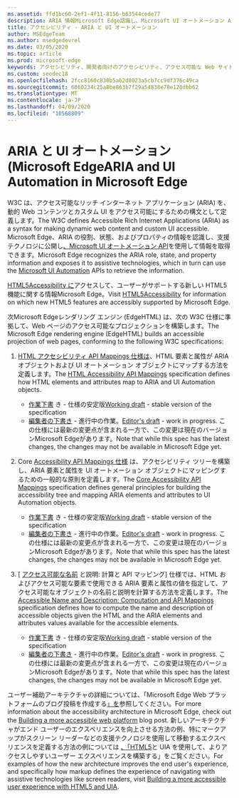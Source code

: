 ```yaml
---
ms.assetid: ffd1bc60-2ef1-4f11-8156-b63544cede77
description: ARIA 情報Microsoft Edge認識し、Microsoft UI オートメーション API を使用できる支援テクノロジに公開する方法について説明します。
title: アクセシビリティ - ARIA と UI オートメーション
author: MSEdgeTeam
ms.author: msedgedevrel
ms.date: 03/05/2020
ms.topic: article
ms.prod: microsoft-edge
keywords: アクセシビリティ、開発者向けのアクセシビリティ、アクセス可能な Web サイト、エッジ、Web 開発、ARIA、開発者、UIA、UI オートメーション
ms.custom: seodec18
ms.openlocfilehash: 2fcc8160c830b5a62d8023a5cb7cc9df376c49ca
ms.sourcegitcommit: 6860234c25a8be863b7f29a54838e78e120dbb62
ms.translationtype: MT
ms.contentlocale: ja-JP
ms.lasthandoff: 04/09/2020
ms.locfileid: "10568809"
---
```

# <span data-ttu-id="9b3fd-104">ARIA と UI オートメーション (Microsoft Edge</span><span class="sxs-lookup"><span data-stu-id="9b3fd-104">ARIA and UI Automation in Microsoft Edge</span></span>

<span data-ttu-id="9b3fd-105">W3C は、アクセス可能なリッチ インターネット アプリケーション (ARIA) を、動的 Web コンテンツとカスタム UI をアクセス可能にするための構文として定義します。</span><span class="sxs-lookup"><span data-stu-id="9b3fd-105">The W3C defines Accessible Rich Internet Applications (ARIA) as a syntax for making dynamic web content and custom UI accessible.</span></span> <span data-ttu-id="9b3fd-106">Microsoft Edge、ARIA の役割、状態、およびプロパティの情報を認識し、支援テクノロジに公開し[、Microsoft UI オートメーション API](https://blogs.msdn.microsoft.com/winuiautomation/)を使用して情報を取得できます。</span><span class="sxs-lookup"><span data-stu-id="9b3fd-106">Microsoft Edge recognizes the ARIA role, state, and property information and exposes it to assistive technologies, which in turn can use the [Microsoft UI Automation](https://blogs.msdn.microsoft.com/winuiautomation/) APIs to retrieve the information.</span></span>

<span data-ttu-id="9b3fd-107">[HTML5Accessibility に](https://html5accessibility.com)アクセスして、ユーザーがサポートする新しい HTML5 機能に関する情報Microsoft Edge。</span><span class="sxs-lookup"><span data-stu-id="9b3fd-107">Visit [HTML5Accessibility](https://html5accessibility.com) for information on which new HTML5 features are accessibly supported by Microsoft Edge.</span></span>

<span data-ttu-id="9b3fd-108">次Microsoft Edgeレンダリング エンジン (EdgeHTML) は、次の W3C 仕様に準拠して、Web ページのアクセス可能なプロジェクションを構築します。</span><span class="sxs-lookup"><span data-stu-id="9b3fd-108">The Microsoft Edge rendering engine (EdgeHTML) builds an accessible projection of web pages, conforming to the following W3C specifications:</span></span>

1. <span data-ttu-id="9b3fd-109">[HTML アクセシビリティ API Mappings 仕様は](https://w3.org/TR/html-aam-1.0/)、HTML 要素と属性が ARIA オブジェクトおよび UI オートメーション オブジェクトにマップする方法を定義します。</span><span class="sxs-lookup"><span data-stu-id="9b3fd-109">The [HTML Accessibility API Mappings](https://w3.org/TR/html-aam-1.0/) specification defines how HTML elements and attributes map to ARIA and UI Automation objects.</span></span>
   * <span data-ttu-id="9b3fd-110">[作業下書](https://w3.org/TR/html-aam-1.0/) き - 仕様の安定版</span><span class="sxs-lookup"><span data-stu-id="9b3fd-110">[Working draft](https://w3.org/TR/html-aam-1.0/) - stable version of the specification</span></span>
   * <span data-ttu-id="9b3fd-111">[編集者の下書き](https://w3c.github.io/html-aam/) - 進行中の作業。</span><span class="sxs-lookup"><span data-stu-id="9b3fd-111">[Editor's draft](https://w3c.github.io/html-aam/) - work in progress.</span></span> <span data-ttu-id="9b3fd-112">この仕様には最新の変更点が含まれる一方で、この変更は現在のバージョンMicrosoft Edgeがあります。</span><span class="sxs-lookup"><span data-stu-id="9b3fd-112">Note that while this spec has the latest changes, the changes may not be available in Microsoft Edge yet.</span></span>


2. <span data-ttu-id="9b3fd-113">Core [Accessibility API Mappings 仕様](https://w3.org/TR/core-aam-1.1/) は、アクセシビリティ ツリーを構築し、ARIA 要素と属性を UI オートメーション オブジェクトにマッピングするための一般的な原則を定義します。</span><span class="sxs-lookup"><span data-stu-id="9b3fd-113">The [Core Accessibility API Mappings](https://w3.org/TR/core-aam-1.1/) specification defines general principles for building the accessibility tree and mapping ARIA elements and attributes to UI Automation objects.</span></span>
   * <span data-ttu-id="9b3fd-114">[作業下書](https://w3.org/TR/core-aam-1.1/) き - 仕様の安定版</span><span class="sxs-lookup"><span data-stu-id="9b3fd-114">[Working draft](https://w3.org/TR/core-aam-1.1/) - stable version of the specification</span></span>
   * <span data-ttu-id="9b3fd-115">[編集者の下書き](https://w3c.github.io/core-aam/) - 進行中の作業。</span><span class="sxs-lookup"><span data-stu-id="9b3fd-115">[Editor's draft](https://w3c.github.io/core-aam/) - work in progress.</span></span> <span data-ttu-id="9b3fd-116">この仕様には最新の変更点が含まれる一方で、この変更は現在のバージョンMicrosoft Edgeがあります。</span><span class="sxs-lookup"><span data-stu-id="9b3fd-116">Note that while this spec has the latest changes, the changes may not be available in Microsoft Edge yet.</span></span>  

3. <span data-ttu-id="9b3fd-117">[ [アクセス可能な名前](https://w3.org/TR/accname-aam-1.1/) と説明: 計算と API マッピング] 仕様では、HTML およびアクセス可能な要素で使用できる ARIA 要素と属性の値を指定して、アクセス可能なオブジェクトの名前と説明を計算する方法を定義します。</span><span class="sxs-lookup"><span data-stu-id="9b3fd-117">The [Accessible Name and Description: Computation and API Mappings](https://w3.org/TR/accname-aam-1.1/) specification defines how to compute the name and description of accessible objects given the HTML and the ARIA elements and attributes values available for the accessible elements.</span></span>
   * <span data-ttu-id="9b3fd-118">[作業下書](https://w3.org/TR/accname-aam-1.1/) き - 仕様の安定版</span><span class="sxs-lookup"><span data-stu-id="9b3fd-118">[Working draft](https://w3.org/TR/accname-aam-1.1/) - stable version of the specification</span></span>  
   * <span data-ttu-id="9b3fd-119">[編集者の下書き](https://w3c.github.io/accname/) - 進行中の作業。</span><span class="sxs-lookup"><span data-stu-id="9b3fd-119">[Editor's draft](https://w3c.github.io/accname/) - work in progress.</span></span> <span data-ttu-id="9b3fd-120">この仕様には最新の変更点が含まれる一方で、この変更は現在のバージョンMicrosoft Edgeがあります。</span><span class="sxs-lookup"><span data-stu-id="9b3fd-120">Note that while this spec has the latest changes, the changes may not be available in Microsoft Edge yet.</span></span>   

<span data-ttu-id="9b3fd-121">ユーザー補助アーキテクチャの詳細については、「Microsoft Edge Web プラットフォームのブログ投稿を作成する[」を](https://blogs.windows.com/msedgedev/2016/04/20/building-a-more-accessible-web-platform/)参照してください。</span><span class="sxs-lookup"><span data-stu-id="9b3fd-121">For more information about the accessibility architecture in Microsoft Edge, check out the [Building a more accessible web platform](https://blogs.windows.com/msedgedev/2016/04/20/building-a-more-accessible-web-platform/) blog post.</span></span>  <span data-ttu-id="9b3fd-122">新しいアーキテクチャがエンド ユーザーのエクスペリエンスを向上させる方法の例、特にマークアップがスクリーン リーダーなどの支援テクノロジを使用して移動するエクスペリエンスを定義する方法の例については [、「HTML5](https://blogs.windows.com/msedgedev/2016/05/12/accessible-ux-with-html5-and-uia/)と UIA を使用して、よりアクセスしやすいユーザー エクスペリエンスを構築する」をご覧ください。</span><span class="sxs-lookup"><span data-stu-id="9b3fd-122">For examples of how the new architecture improves the end user's experience, and specifically how markup defines the experience of navigating with assistive technologies like screen readers, visit [Building a more accessible user experience with HTML5 and UIA](https://blogs.windows.com/msedgedev/2016/05/12/accessible-ux-with-html5-and-uia/).</span></span>
